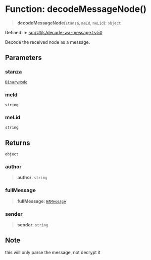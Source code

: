 # Function: decodeMessageNode()

> **decodeMessageNode**(`stanza`, `meId`, `meLid`): `object`

Defined in: [src/Utils/decode-wa-message.ts:50](https://github.com/Fokusdotid/bail/blob/043003e0dc220c8f52aef36f90c7026f3a192427/src/Utils/decode-wa-message.ts#L50)

Decode the received node as a message.

## Parameters

### stanza

[`BinaryNode`](../type-aliases/BinaryNode.md)

### meId

`string`

### meLid

`string`

## Returns

`object`

### author

> **author**: `string`

### fullMessage

> **fullMessage**: [`WAMessage`](../type-aliases/WAMessage.md)

### sender

> **sender**: `string`

## Note

this will only parse the message, not decrypt it
